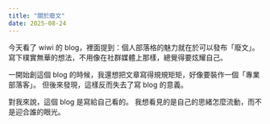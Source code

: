 ```yaml
---
title: "關於廢文"
date: 2025-08-24
---
```


今天看了 wiwi 的 blog，裡面提到：個人部落格的魅力就在於可以發布「廢文」。
寫下樸實無華的想法，不用像在社群媒體上那樣，總覺得要炫耀自己。

一開始創這個 blog 的時候，我還想把文章寫得規規矩矩，好像要裝作一個「專業部落客」。
但後來發現，這樣反而失去了寫 blog 的意義。

對我來說，這個 blog 是寫給自己看的。
我想看見的是自己的思緒怎麼流動，而不是迎合誰的眼光。

